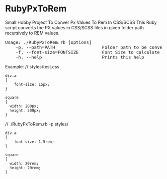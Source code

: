 # RubyPxToRem
Small Hobby Project To Conver Px Values To Rem In CSS/SCSS
This Ruby script converts the PX values in CSS/SCSS files in given folder path recursively to REM values.

<pre>Usage: ./RubyPxToRem.rb [options]
    -p, --path=PATH                  Folder path to be converted. Default value: &apos;cssFiles&apos; 
    -f, --font-size=FONTSIZE         Font Size to calculate Rem values. Calculation will be done as &lt;PX-VALUE&gt; / &lt;FONT-SIZE&gt;. Default value: &apos;10&apos;
    -h, --help                       Prints this help
</pre>


Example: 
  // styles/test.css
    
    div.a
    {
        font-size: 15px;
    }
    
    square 
    {
      width: 200px;
      height: 200px;
    }
    
   // ./RubyPxToRem.rb -p styles/  
     
    div.a
    {
        font-size: 1.5rem;
    }
    
    square 
    {
      width: 20rem;
      height: 20rem;
    }
  
  
  
